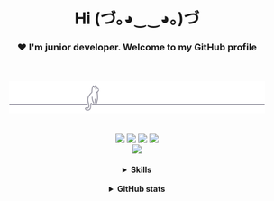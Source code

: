 <h1 align="center">Hi (づ｡◕‿‿◕｡)づ </h1>
<h3 align="center">❤ I'm junior developer. Welcome to my GitHub profile</h3>
<br>
<br>
<div id="header" align="center">
    <img src="gray0_ctp_on_line.svg" width="90%"></img>
</div>
<br>
<br>
<div id="chat_with_me" align="center">
    <a href="https://discord.gg/#9707" target="blank"><img src="https://img.shields.io/badge/Discord-%235865F2.svg?style=for-the-badge&logo=discord&logoColor=white"/></a>
    <a href="https://t.me/Night3098" target="blank"><img src="https://img.shields.io/badge/Telegram-2CA5E0?style=for-the-badge&logo=telegram&logoColor=white"/></a>
    <a href="mailto:night3098game@gmail.com" target="blank"><img src="https://img.shields.io/badge/Gmail-D14836?style=for-the-badge&logo=gmail&logoColor=white"/></a>
    <a href="https://www.reddit.com/user/Night3098" target="blank"><img src="https://img.shields.io/badge/Reddit-FF4500?style=for-the-badge&logo=reddit&logoColor=white"/></a>
    <br>
    <a href="https://Nighty3098.github.io/" target="blank"><img src="https://img.shields.io/badge/MY PORTFOLIO-c8ff56?style=for-the-badge&logo=portfolio&logoColor=white"/></a>
</div>
<br>
<details>
    <summary align="center"><b>Skills</b></summary>
        <img align="left" height=200 width=200 src="penguin.gif"/>
        <img align="right" height=200 width=200 src="coffee-cat2.gif"/>
        <h3 align="center"></h3>
        <div class="languages" align="center">
            <img src="https://img.shields.io/badge/c-%2300599C.svg?style=for-the-badge&logo=c&logoColor=white"/>
            <img src="https://img.shields.io/badge/c  ++-%2300599C.svg?style=for-the-badge&logo=c%2B%2B&logoColor=white"/>
            <img src="https://img.shields.io/badge/css3-%231572B6.svg?style=for-the-badge&logo=css3&logoColor=white"/>
            <img src="https://img.shields.io/badge/html5-%23E34F26.svg?style=for-the-badge&logo=html5&logoColor=white"/>
            <img src="https://img.shields.io/badge/python-3670A0?style=for-the-badge&logo=python&logoColor=ffdd54"/>
            <img src="https://img.shields.io/badge/markdown-%23000000.svg?style=for-the-badge&logo=markdown&logoColor=white"/>
            <!---<img src="https://skillicons.dev/icons?i=python,c,cpp,html,css,markdown"/>-->
        </div>
        <br>
        <br>
        <h3 align="center"></h3>
        <div class="tools" align="center">
            <img src="https://img.shields.io/badge/Notion-000000?style=for-the-badge&logo=notion&logoColor=white" />
            <img src="https://img.shields.io/badge/GitHub-100000?style=for-the-badge&logo=github&logoColor=white"/>
            <img src="https://img.shields.io/badge/sqlite-%2307405e.svg?style=for-the-badge&logo=sqlite&logoColor=white"/>
            <img src="https://img.shields.io/badge/Qt-%23217346.svg?style=for-the-badge&logo=Qt&logoColor=white"/>
            <img src="https://img.shields.io/badge/NeoVim-%2357A143.svg?&style=for-the-badge&logo=vim&logoColor=white"/>
            <img src="https://img.shields.io/badge/Visual%20Studio-5C2D91.svg?style=for-the-badge&logo=visual-studio&logoColor=white"/>
            <img src="https://img.shields.io/badge/CMake-%23008FBA.svg?style=for-the-badge&logo=cmake&logoColor=white"/>
            <img src="https://img.shields.io/badge/Linux-FCC624?style=for-the-badge&logo=linux&logoColor=black"/>
            <!--<img src="https://skillicons.dev/icons?i=neovim,vscode,cmake,sqlite,qt,git"/>-->
        </div>
</details>
<br>

<details>
    <summary align="center"><b>GitHub stats</b></summary>
    <img align="left" src="https://github-readme-stats-git-masterrstaa-rickstaa.vercel.app/api/?username=Nighty3098&show_icons=true&locale=en&hide_border=true&no-frame=true&theme=transparent" width="45%"/>
    <img align="right" src="https://github-readme-stats-git-masterrstaa-rickstaa.vercel.app/api/top-langs/?username=Nighty3098&show_icons=true&locale=en&no-frame=true&layout=compact&hide_border=true&theme=transparent" width="35%"/>
</details>
